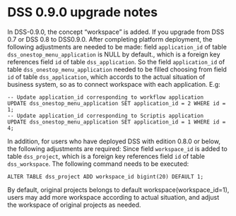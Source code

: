 # DSS 0.9.0 upgrade notes

In DSS-0.9.0, the concept “workspace” is added. If you upgrade from DSS 0.7 or DSS 0.8 to DSS0.9.0. After completing platform deployment, the following adjustments are needed to be made: field `application_id` of table `dss_onestop_menu_application` is NULL by default., which is a foreign key references field `id` of table `dss_application`. So the field `application_id` of table `dss_onestop_menu_application` needed to be filled choosing from field `id` of table `dss_application`, which accords to the actual situation of  business system, so as to connect workspace with each application. 
E.g: 
``` 
-- Update application_id corresponding to workflow application 
UPDATE dss_onestop_menu_application SET application_id = 2 WHERE id = 1; 
-- Update application_id corresponding to Scriptis application 
UPDATE dss_onestop_menu_application SET application_id = 1 WHERE id = 4; 
``` 
In addition, for users who have deployed DSS with edition 0.8.0 or below, the following adjustments are required: 
Since field `workspace_id` is added to table `dss_project`, which is a foreign key references field `id` of table `dss_workspace`. The following command needs to be executed: 
``` 
ALTER TABLE dss_project ADD workspace_id bigint(20) DEFAULT 1; 
``` 
By default, original projects belongs to default workspace(workspace_id=1), users may add more workspace according to actual situation, and adjust the workspace of original projects as needed.
